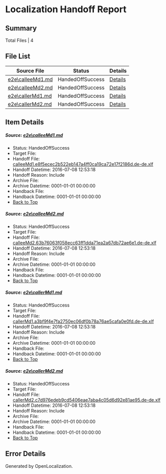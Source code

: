 # <a name='report-top'></a> Localization Handoff Report

## Summary
 Total Files | 4

## File List
 Source File | Status | Details 
 ----------- | ------ | ------- 
 [e2e\calleeMd1.md](https://github.com/OpenLocalizationTestOrg/oltest/blob/d2589eeee46d2dc9b742a51d17fa437af8003782/e2e/calleeMd1.md) | HandedOffSuccess | [Details](#9a8cc877f1cdd224e812ae848c046c5016a5d5e11)
 [e2e\calleeMd2.md](https://github.com/OpenLocalizationTestOrg/oltest/blob/d2589eeee46d2dc9b742a51d17fa437af8003782/e2e/calleeMd2.md) | HandedOffSuccess | [Details](#f7f23213fca1a5394861d2c5c40c6c08c6dbf3922)
 [e2e\callerMd1.md](https://github.com/OpenLocalizationTestOrg/oltest/blob/d2589eeee46d2dc9b742a51d17fa437af8003782/e2e/callerMd1.md) | HandedOffSuccess | [Details](#05f8b13f5d94b07a97726860c38556b4b3dd28fa3)
 [e2e\callerMd2.md](https://github.com/OpenLocalizationTestOrg/oltest/blob/d2589eeee46d2dc9b742a51d17fa437af8003782/e2e/callerMd2.md) | HandedOffSuccess | [Details](#a2d8588a485a540ecae5aeaae641a838a5e707174)

## Item Details
##### <a name='9a8cc877f1cdd224e812ae848c046c5016a5d5e11'></a> Source: [e2e\calleeMd1.md](https://github.com/OpenLocalizationTestOrg/oltest/blob/d2589eeee46d2dc9b742a51d17fa437af8003782/e2e/calleeMd1.md)
* Status: HandedOffSuccess
* Target File: 
* Handoff File: [calleeMd1.e8f5ecec2b522eb147a4ff0ca19ca72e17f2186d.de-de.xlf](https://github.com/OpenLocalizationTestOrg/olhandoff-e2e/blob/6f4cb7e5c4cb5f43d5fef8392ae5eba0fcae63a7/ol-handoff/OpenLocalizationTestOrg/oltest-dede-fly/ci/ht/calleeMd1.e8f5ecec2b522eb147a4ff0ca19ca72e17f2186d.de-de.xlf)
* Handoff Datetime: 2016-07-08 12:53:18
* Handoff Reason: Include
* Archive File: 
* Archive Datetime: 0001-01-01 00:00:00
* Handback File: 
* Handback Datetime: 0001-01-01 00:00:00
* [Back to Top](#report-top)

##### <a name='f7f23213fca1a5394861d2c5c40c6c08c6dbf3922'></a> Source: [e2e\calleeMd2.md](https://github.com/OpenLocalizationTestOrg/oltest/blob/d2589eeee46d2dc9b742a51d17fa437af8003782/e2e/calleeMd2.md)
* Status: HandedOffSuccess
* Target File: 
* Handoff File: [calleeMd2.63b76063f058ecc63ff1dda71ea2a67db72ae6e1.de-de.xlf](https://github.com/OpenLocalizationTestOrg/olhandoff-e2e/blob/6f4cb7e5c4cb5f43d5fef8392ae5eba0fcae63a7/ol-handoff/OpenLocalizationTestOrg/oltest-dede-fly/ci/ht/calleeMd2.63b76063f058ecc63ff1dda71ea2a67db72ae6e1.de-de.xlf)
* Handoff Datetime: 2016-07-08 12:53:18
* Handoff Reason: Include
* Archive File: 
* Archive Datetime: 0001-01-01 00:00:00
* Handback File: 
* Handback Datetime: 0001-01-01 00:00:00
* [Back to Top](#report-top)

##### <a name='05f8b13f5d94b07a97726860c38556b4b3dd28fa3'></a> Source: [e2e\callerMd1.md](https://github.com/OpenLocalizationTestOrg/oltest/blob/d2589eeee46d2dc9b742a51d17fa437af8003782/e2e/callerMd1.md)
* Status: HandedOffSuccess
* Target File: 
* Handoff File: [callerMd1.a3bf9f4e7fa2750ec06df0b78a76ae5cafa0e0fd.de-de.xlf](https://github.com/OpenLocalizationTestOrg/olhandoff-e2e/blob/6f4cb7e5c4cb5f43d5fef8392ae5eba0fcae63a7/ol-handoff/OpenLocalizationTestOrg/oltest-dede-fly/ci/ht/callerMd1.a3bf9f4e7fa2750ec06df0b78a76ae5cafa0e0fd.de-de.xlf)
* Handoff Datetime: 2016-07-08 12:53:18
* Handoff Reason: Include
* Archive File: 
* Archive Datetime: 0001-01-01 00:00:00
* Handback File: 
* Handback Datetime: 0001-01-01 00:00:00
* [Back to Top](#report-top)

##### <a name='a2d8588a485a540ecae5aeaae641a838a5e707174'></a> Source: [e2e\callerMd2.md](https://github.com/OpenLocalizationTestOrg/oltest/blob/d2589eeee46d2dc9b742a51d17fa437af8003782/e2e/callerMd2.md)
* Status: HandedOffSuccess
* Target File: 
* Handoff File: [callerMd2.c7d976edeb9cd5406eae7aba4c05d6d92e81ae95.de-de.xlf](https://github.com/OpenLocalizationTestOrg/olhandoff-e2e/blob/6f4cb7e5c4cb5f43d5fef8392ae5eba0fcae63a7/ol-handoff/OpenLocalizationTestOrg/oltest-dede-fly/ci/ht/callerMd2.c7d976edeb9cd5406eae7aba4c05d6d92e81ae95.de-de.xlf)
* Handoff Datetime: 2016-07-08 12:53:18
* Handoff Reason: Include
* Archive File: 
* Archive Datetime: 0001-01-01 00:00:00
* Handback File: 
* Handback Datetime: 0001-01-01 00:00:00
* [Back to Top](#report-top)


## Error Details

Generated by OpenLocalization.
